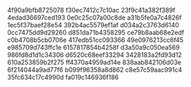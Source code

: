 4f90a9bfb8725078
f30ec7412c7c10ac
23f9c41a382f389f
4edad36697ced193
0e0c25c07a00c8de
a31b5fe0a7c4826f
1ec5f37baef28e54
392b4ac5579ef1af
d034a2c3763d6140
0cc7475dd9d29260
d851da71b4358295
ce79b8aab68e2edf
c0b4708b5cb0706e
417edb51cc093366
49e0976213cc6f45
e985709d743ffc1e
6157817854b4258f
d3a50a9c050ea569
986fd8d1d1c34306
d6520c68eef33294
3428183a2fd93d12
610a253859b2f275
ff4370a4959ad14e
838aab842106d03e
6f214044a9ad77f6
b099f96358a8d862
c8e57c59aac991c4
35fc634c17c4990d
fa019c146936f186
